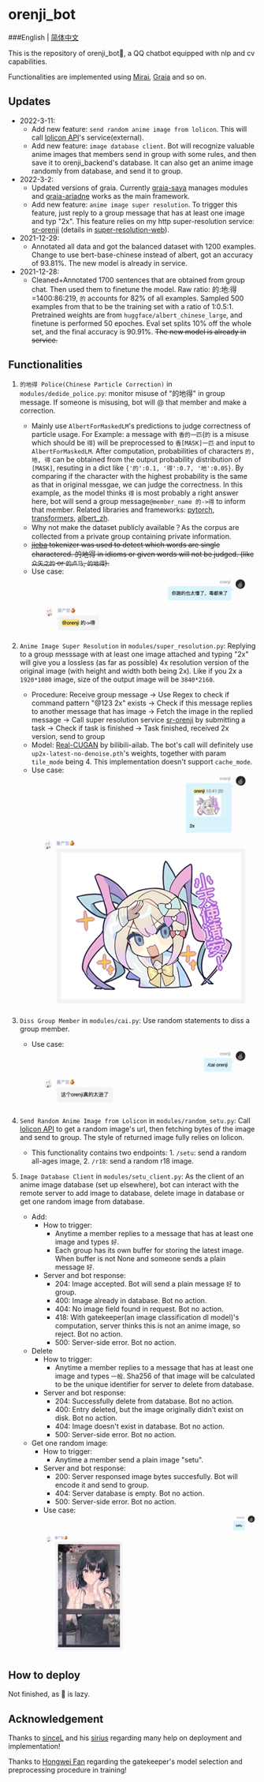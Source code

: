 # orenji_bot
###English  |  [简体中文](README_zh_CN.md)

This is the repository of orenji_bot🍊, a QQ chatbot equipped with nlp and cv capabilities. 

Functionalities are implemented using [Mirai](https://github.com/mamoe/mirai), [Graia](https://github.com/GraiaProject/) and so on.

## Updates
- 2022-3-11: 
  - Add new feature: `send random anime image from lolicon`. This will call [lolicon API](https://api.lolicon.app/#/setu?id=size)'s service(external).
  - Add new feature: `image database client`. Bot will recognize valuable anime images that members send in group with some rules, and then save it to orenji_backend's database. It can also get an anime image randomly from database, and send it to group.
- 2022-3-2: 
  - Updated versions of graia. Currently [graia-saya](https://github.com/GraiaProject/Saya) manages modules and [graia-ariadne](https://github.com/GraiaProject/Ariadne/) works as the main framework.
  - Add new feature: `anime image super resolution`. To trigger this feature, just reply to a group message that has at least one image and typ "2x". This feature relies on my http super-resolution service: [sr-orenji](http://sr-orenji.ml:6990/) (details in [super-resolution-web](https://github.com/buptorange/super-resolution-web-public)). 
- 2021-12-29: 
  - Annotated all data and got the balanced dataset with 1200 examples. Change to use bert-base-chinese instead of albert, got an accuracy of 93.81%. The new model is already in service.
- 2021-12-28: 
  - Cleaned+Annotated 1700 sentences that are obtained from group chat. Then used them to finetune the model. Raw ratio: 的:地:得=1400:86:219, `的` accounts for 82% of all examples. Sampled 500 examples from that to be the training set with a ratio of 1:0.5:1. Pretrained weights are from `huggface/albert_chinese_large`, and finetune is performed 50 epoches. Eval set splits 10% off the whole set, and the final accuracy is 90.91%. ~~The new model is already in service.~~


## Functionalities
1. `的地得 Police(Chinese Particle Correction)` in `modules/dedide_police.py`: monitor misuse of "的地得" in group message. If someone is misusing, bot will @ that member and make a correction.
    - Mainly use `AlbertForMaskedLM`'s predictions to judge correctness of particle usage. For Example: a message with `香的一匹`(`的` is a misuse which should be `得`) will be preprocessed to `香[MASK]一匹` and input to `AlbertForMaskedLM`. After computation, probabilities of characters `的, 地, 得` can be obtained from the output probability distribution of `[MASK]`, resuting in a dict like `{'的':0.1, '得':0.7, '地':0.05}`. By comparing if the character with the highest probability is the same as that in original messgae, we can judge the correctness. In this example, as the model thinks `得` is most probably a right answer here, bot will send a group message`@member_name 的->得` to inform that member. Related libraries and frameworks: [pytorch](https://github.com/pytorch/pytorch), [transformers](https://github.com/huggingface/transformers), [albert_zh](https://github.com/brightmart/albert_zh).
    - Why not make the dataset publicly available？As the corpus are collected from a private group containing private information.
    - ~~[jieba](https://github.com/fxsjy/jieba) tokenizer was used to detect which words are single charactered. 的地得 in idioms or given words will not be judged. (like `众矢之的` or `的卢马`, `的地得`).~~
    - Use case: ![Alt text](images/dedide_example.png?raw=true "dedide_example")

2. `Anime Image Super Resolution` in `modules/super_resolution.py`: Replying to a group messsage with at least one image attached and typing "2x" will give you a lossless (as far as possible) 4x resolution version of the original image (with height and width both being 2x). Like if you 2x a `1920*1080` image, size of the output image will be `3840*2160`.
    - Procedure: Receive group message -> Use Regex to check if command pattern "@123 2x" exists -> Check if this message replies to another message that has image -> Fetch the image in the replied message -> Call super resolution service [sr-orenji](http://sr-orenji.ml:6990/) by submitting a task -> Check if task is finished -> Task finished, received 2x version, send to group
    - Model: [Real-CUGAN](https://github.com/bilibili/ailab/tree/main/Real-CUGAN) by bilibili-ailab. The bot's call will definitely use `up2x-latest-no-denoise.pth`'s weights, together with param `tile_mode` being 4. This implementation doesn't support `cache_mode`. 
    - Use case: ![Alt text](images/sr_example.png?raw=true "sr_example")

3. `Diss Group Member` in `modules/cai.py`: Use random statements to diss a group member.
    - Use case: ![Alt text](images/cai_example.png?raw=true "cai_example")
     
4. `Send Random Anime Image from Lolicon` in `modules/random_setu.py`: Call [lolicon API](https://api.lolicon.app/#/setu?id=size) to get a random image's url, then fetching bytes of the image and send to group. The style of returned image fully relies on lolicon.
    - This functionality contains two endpoints: 1. `/setu`: send a random all-ages image, 2. `/r18`: send a random r18 image.

5. `Image Database Client` in `modules/setu_client.py`: As the client of an anime image database (set up elsewhere), bot can interact with the remote server to add image to database, delete image in database or get one random image from database.
    - Add:
      - How to trigger: 
        - Anytime a member replies to a message that has at least one image and types `好`.
        - Each group has its own buffer for storing the latest image. When buffer is not None and someone sends a plain message `好`.
      - Server and bot response: 
        - 204: Image accepted. Bot will send a plain message `好` to group.
        - 400: Image already in database. Bot no action.
        - 404: No image field found in request. Bot no action.
        - 418: With gatekeeper(an image classification dl model)'s computation, server thinks this is not an anime image, so reject. Bot no action.
        - 500: Server-side error. Bot no action.
    - Delete
      - How to trigger: 
        - Anytime a member replies to a message that has at least one image and types `一般`. Sha256 of that image will be calculated to be the unique identifier for server to delete from database.
      - Server and bot response: 
        - 204: Successfully delete from database. Bot no action.
        - 400: Entry deleted, but the image originally didn't exist on disk. Bot no action.
        - 404: Image doesn't exist in database. Bot no action.
        - 500: Server-side error. Bot no action.
    - Get one random image:
      - How to trigger: 
        - Anytime a member send a plain image "setu".
      - Server and bot response: 
        - 200: Server responsed image bytes succesfully. Bot will encode it and send to group.
        - 404: Server database is empty. Bot no action.
        - 500: Server-side error. Bot no action.
      - Use case: ![Alt text](images/get-random_example.png?raw=true "sr_example")

## How to deploy
Not finished, as 🍊 is lazy.

## Acknowledgement
Thanks to [sinceL](https://github.com/vayske) and his [sirius](https://github.com/vayske/sirius) regarding many help on deployment and implementation!

Thanks to [Hongwei Fan](https://github.com/hwfan) regarding the gatekeeper's model selection and preprocessing procedure in training!
